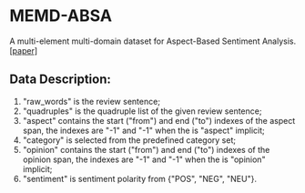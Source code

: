 # MEMD-ABSA
 A multi-element multi-domain dataset for Aspect-Based Sentiment Analysis. [[paper]]([https://arxiv.org/pdf/2306.16956.pdf]) 

## Data Description:

1. "raw_words" is the review sentence;
2. "quadruples" is the quadruple list of the given review sentence;
3. "aspect" contains the start ("from") and end ("to") indexes of the aspect span, the indexes are "-1" and "-1" when the is "aspect" implicit;
4. "category" is selected from the predefined category set;
5. "opinion" contains the start ("from") and end ("to") indexes of the opinion span, the indexes are "-1" and "-1" when the is "opinion" implicit;
6. "sentiment" is sentiment polarity from {"POS", "NEG", "NEU"}.
